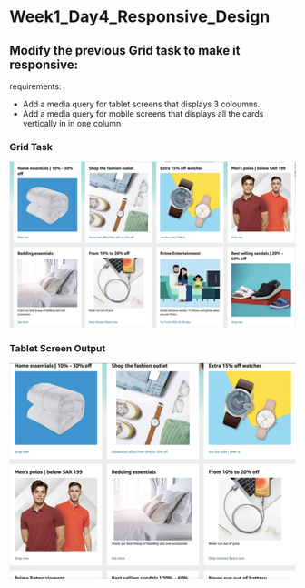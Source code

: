 # Week1_Day4_Responsive_Design

## Modify the previous Grid task to make it responsive:

requirements:

- Add a media query for tablet screens that displays 3 coloumns.
- Add a media query for mobile screens that displays all the cards vertically in in one column

### Grid Task

![task](images/four.png)

### Tablet Screen Output

![output](images/three.png)
